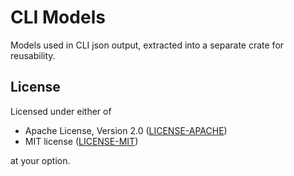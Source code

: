 # CLI Models

Models used in CLI json output, extracted into a separate crate for reusability.

## License

Licensed under either of

* Apache License, Version 2.0 ([LICENSE-APACHE](LICENSE-APACHE))
* MIT license ([LICENSE-MIT](LICENSE-MIT))

at your option.